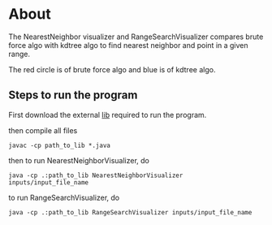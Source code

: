 # About

The NearestNeighbor visualizer and RangeSearchVisualizer compares brute force algo with kdtree algo to find nearest neighbor and point in a given range.

The red circle is of brute force algo and blue is of kdtree algo.

## Steps to run the program
First download the external [lib](http://algs4.cs.princeton.edu/code/algs4.jar) required to run the program.

then compile all files
```
javac -cp path_to_lib *.java
````

then to run NearestNeighborVisualizer, do
```
java -cp .:path_to_lib NearestNeighborVisualizer inputs/input_file_name
```

to run RangeSearchVisualizer, do
```
java -cp .:path_to_lib RangeSearchVisualizer inputs/input_file_name
```